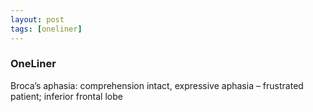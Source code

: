 ```yaml
---
layout: post
tags: [oneliner]
---
```



### OneLiner

Broca’s aphasia: comprehension intact, expressive aphasia – frustrated patient; inferior frontal lobe

